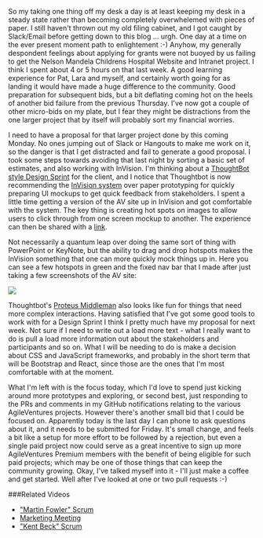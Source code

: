 So my taking one thing off my desk a day is at least keeping my desk in a steady state rather than becoming completely overwhelemed with pieces of paper.  I still haven't thrown out my old filing cabinet, and I got caught by Slack/Email before getting down to this blog ... urgh.  One day at a time on the ever present moment path to enlightement :-)  Anyhow, my generally despondent feelings about applying for grants were not buoyed by us failing to get the Nelson Mandela Childrens Hospital Website and Intranet project.  I think I spent about 4 or 5 hours on that last week.  A good learning experience for Pat, Lara and myself, and certainly worth going for as landing it would have made a huge difference to the community.  Good preparation for subsequent bids, but a bit deflating coming hot on the heels of another bid failure from the previous Thursday.  I've now got a couple of other micro-bids on my plate, but I fear they might be distractions from the one larger project that by itself will probably sort my financial worries.

I need to have a proposal for that larger project done by this coming Monday.  No ones jumping out of Slack or Hangouts to make me work on it, so the danger is that I get distracted and fail to generate a good proposal.  I took some steps towards avoiding that last night by sorting a basic set of estimates, and also working with InVision.  I'm thinking about a [ThoughtBot style Design Sprint](https://thoughtbot.com/product-design-sprint/guide) for the client, and I notice that Thoughtbot is now recommending the [InVision system](https://www.invisionapp.com/) over paper prototyping for quickly preparing UI mockups to get quick feedback from stakeholders.  I spent a little time getting a version of the AV site up in InVision and got comfortable with the system.  The key thing is creating hot spots on images to allow users to click through from one screen mockup to another.  The experience can then be shared with a [link](https://invis.io/B7ARISKJV#/222386846_Home_Screen).

Not necessarily a quantum leap over doing the same sort of thing with PowerPoint or KeyNote, but the ability to drag and drop hotspots makes the InVision something that one can more quickly mock things up in.  Here you can see a few hotspots in green and the fixed nav bar that I made after just taking a few screenshots of the AV site:

![](https://www.dropbox.com/s/t3b3l3q0z5poqfo/Screenshot%202017-03-08%2010.18.00.png?dl=1)

Thoughtbot's [Proteus Middleman](https://github.com/thoughtbot/proteus-middleman) also looks like fun for things that need more complex interactions.  Having satisfied that I've got some good tools to work with for a Design Sprint I think I pretty much have my proposal for next week.  Not sure if I need to write out a load more text - what I really want to do is pull a load more information out about the stakeholders and participants and so on.  What I will be needing to do is make a decision about CSS and JavaScript frameworks, and probably in the short term that will be Bootstrap and React, since those are the ones that I'm most comfortable with at the moment.

What I'm left with is the focus today, which I'd love to spend just kicking around more prototypes and exploring, or second best, just responding to the PRs and comments in my GitHub notifications relating to the various AgileVentures projects.  However there's another small bid that I could be focused on.  Apparently today is the last day I can phone to ask questions about it, and it needs to be submitted for Friday.  It's small change, and feels a bit like a setup for more effort to be followed by a rejection, but even a single paid project now could serve as a great incentive to sign up more AgileVentures Premium members with the benefit of being eligible for such paid projects; which may be one of those things that can keep the community growing.  Okay, I've talked myself into it - I'll just make a coffee and get started.  Well after I've looked at one or two pull requests :-)

###Related Videos

* ["Martin Fowler" Scrum](https://www.youtube.com/watch?v=Uqs3P_-sWfY)
* [Marketing Meeting](https://www.youtube.com/watch?v=Zg9s5KCFlU8)
* ["Kent Beck" Scrum](https://www.youtube.com/watch?v=o-Z8uK2H-Sk)

